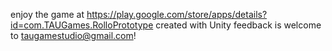 enjoy the game at https://play.google.com/store/apps/details?id=com.TAUGames.RolloPrototype
created with Unity
feedback is welcome to taugamestudio@gmail.com!
